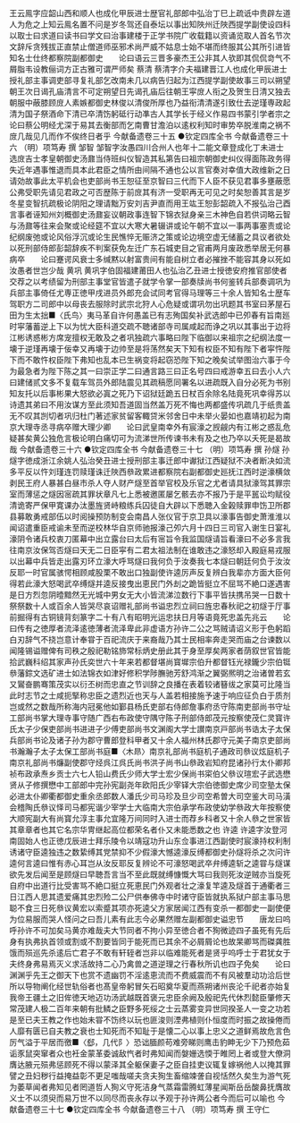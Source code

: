 <!-- { "loadSidebar": true } -->
王云鳯字应韶山西和顺人也成化甲辰进士歴官礼部郎中弘治丁巳上疏诋中贵辟左道人为危之上知云鳯名置不问是岁冬驾还自泰坛以事出知陜州迁陜西提学副使设四科以取士曰求道曰读书曰学文曰治事建楼于正学书院广收载籍以资诵览取人首名节次文辞斥贪残拔正直禁止僧道师巫邪术尚严威不姑息士始不堪而终服其公其所引进皆知名士仕终都察院副都御史　　论曰语云三晋多豪杰王公非其人欤即其侃侃竒气不屑脂韦设教俪词方正古雅可谓严师矣
蔡清
蔡清字介夫福建晋江人也成化甲辰进士授礼部主事调吏部寻复礼部乞改南未几以病告归起为江西提学副使故事三司以朔望朝王次日谒孔庙清言不可定朔望日先谒孔庙后往朝王寜庻人衔之及贺生日清又独去朝服中蔽膝顾庻人素嫉都御史林俊以清俊所厚也乃益衔清清遂引致仕去逆瑾専政起清为国子祭酒命下清已卒清饬躬砥行动凖古人其学长于经义作易四书蒙引学者宗之　　论曰蔡公明经尤深于易其去衡部而乞南曹甘澹泊以逺权利知时审势卒脱淮南之祸不庻几哉见几而作不俟终日者乎
今献备遗卷三十五
●钦定四库全书
今献备遗卷三十六
（明）项笃寿 撰
邹智
邹智字汝愚四川合州人也年十二能文章登成化丁未进士选庻吉士孝皇朝御史汤鼐当侍班纠仪智造其私第告曰祖宗朝御史纠仪得面陈政务得失近年遇事惟退而具本此君臣之情所由间隔不通也公以言官奏对幸值大政维新之日请効故事此太平机会也吏部尚书王恕征至京智曰三代而下人臣不获见君事多壅蔽愿公弗受职先请见君政之可否歴陈于前庻其有济一受职再无可见之时矣恕善其言是岁冬星变智抗疏极论阴阳之理请黜万安刘吉尹直而用王竑王恕彭韶疏入不报弘治己酉言事者诬知州刘概御史汤鼐妄议朝政事连智下锦衣狱身亲三木神色自若供词略云智与汤鼐等往来会聚或论经筵不宜以大寒大暑辍讲或论午朝不宜以一事两事塞责或论纪纲废弛或论风俗浮沉或论生民憔悴无赈济之策或论边境空虚无储蓄之具议者欲处以死刑部侍郎彭韶辞疾不判案获免左迁广东石城吏目之官甫两月废政悉举居无何暴病卒　　论曰蹇谔风衰士多缄黙以射富贵间有能自树立者必摧挫不能容其身以死如汝愚者世岂少哉
黄巩
黄巩字伯固福建莆田人也弘治乙丑进士授徳安府推官部使者交荐之以考绩留为刑部主事堂官皆遣子就学令掌一部奏牍尚书何鉴转兵部奏调巩为兵部主事倚任尤専正徳甲戌进员外郎充会试同考官得马理等三十余人皆知名士歴车驾职方二司郎中以母丧去服除时武宗北狩人心危疑或谓巩勿出巩题其书室曰茅屋石田为生太拙■〈氏鸟〉夷马革自许何愚盖已有志殉国矣补武选郎中已夘春有旨南廵时寜藩蓄逆上下以为忧大臣科道交疏不聴诸部寺司属咸起而诤之巩以其事出于边将江彬诱惑彬方席宠擅权无敢及之者巩独疏六事略曰陛下临御以来祖宗之纪纲法度一壊于逆瑾再壊于佞幸又再壊于边帅至是将荡然矣天下知有权臣不知有陛下者寜忤陛下而不敢忤权臣陛下弗知也乱本已生祸变将起窃恐陛下知之晚矣试举图治六事于今为最急者为陛下陈之其一曰崇正学二曰通言路三曰正名号四曰戒游幸五曰去小人六曰建储贰文多不复载车驾员外郎陆震见其疏稿愿同署名以进疏既入自分必死为书别知友托以后事彬果大怒欲必寘之死乃下诏狱廷跪五日杖百余除名陆竟死巩幸得苏以诗遗其弟曰不用汝谋方至此须知吾道固当然盖万死不悔也两都盛传巩疏几于纸贵盖无不叹其剀切者巩归杜门著述家贫留客輙贷米邻舍日中未举火晏如也嘉靖初起为南京大理寺丞寻病卒赠大理少卿　　论曰武皇南幸外有宸濠之觊觎内有江彬之惑乱危疑甚矣黄公独危言极论明白痛切可为流涕世所传谏书未有及之也乃卒以夭死是曷故哉
今献备遗卷三十六
●钦定四库全书
今献备遗卷三十七
（明）项笃寿 撰
孙燧
孙燧字徳成浙江余姚人弘治癸丑进士授刑部主事迁郎中谳狱江西疑狱不决者断决如流多平反以忤刘瑾连罚赎瑾诛迁陜西叅政累进都察院右副都御史廵抚江西时逆濠横敛剥民王府人暴甚白昼市杀人夺人财产燧至首举官校及乐官之尤者请具狱濠驾其罪宗室而薄惩之燧因宻疏其罪状章凡七上悉被邀匿屡乞骸去亦不报乃于是平嚚讼均赋役清诡寄严保甲寛课办汰墨旌贤峙粮练兵囚徒自大辟以下悉聴入金榖赎罪申饬卫所郡县募敢勇戒部伍以时阅操预防制变会南昌人张仪官于京卫具以濠事告御史萧淮淮以闻诏遣重臣戒谕未至而逆校林华自京师驰报濠己夘六月十四日三司官入谢生日宴礼濠阴令诸兵校衷刀匿幕中出立露台曰太后有宻旨令我监国燧请旨看濠曰不必多言我往南京汝保驾否燧曰天无二日臣寜有二君太祖法制在谁敢违之濠怒却入殿庭易戎服以出幕中兵皆走出露刃环立濠大呼骂燧曰我何负于汝奏我七本燧曰朝廷何负于汝汝反耶一时官属骇愕相顾咸股栗不敢出口独副使许逵厉声反复辨白我辈亦方面大臣何得若此濠大怒喝武卒缚燧并逵反接曳出恵民门外刦之跪皆挺立不屈骂不絶口遂遇害是日方烈忽阴曀黯然无光城中男女无大小皆流涕泣数行下事平皆扶携吊哭一日数十祭祭数十人或百余人皆哭尽哀诏赠礼部尚书谥忠烈立祠曰旌忠春秋祀之初燧于厅事前掘得有古铜镜背刻篆字二十有八有昭明光运忠扶日月等语竟死忠盖先兆云　　论曰传有之徳厚者流泽逺徳薄者流泽卑此非虚语方孙许二公之骂贼请诏义形于色躬蹈白刃辞气不挠岂意计奉甞于百祀流庆于来裔哉乃其士民相率奔走哭而庙之台谏数以闻隆锡谥赠俾有司秩之殷祀勒铭斾常标炳史册此其于身至厚矣两家者荫叙世官皆能拾武巍科绍其家声孙氏奕世六十年来若都督堪尚寳墀宗伯升都督钰光禄鑨少宗伯铤叅藩錝文选矿进士如法锦衣如津好修积学陟膴驰芳舒鸿渐之翼弼熈明之治诸曽若玄又鸑奋鹏骞策茂实以衍丕树而忠直之节训辞之良播在表着较诸簮绂之家莫可比隆当此时志节之士咸扼掔称忠臣之遗烈近也天与人盖若相接施予速于响应征负白于质剂岂或然之数哉所称海内冠冕他如鄞县杨氏吏部右侍郎詹事府丞守陈南吏部尚书守址工部尚书掌大理寺事守随广西右布政使守隅守陈子刑部侍郎茂元按察使茂仁灵寳许氏太子少保吏部尚书进进子少傅吏部尚书文渊阁大学士讃南京戸部尚书诰太子太保兵部尚书论及诸子孙为郡守曹郎登科甲者又十余人福州林氏郡守元美子南京吏部尚书瀚瀚子太子太保工部尚书庭■〈木昻〉南京礼部尚书庭机子通政司叅议炫庭机子南京礼部尚书燫副使郡守烃呉江呉氏尚书洪子尚书山叅政岩知府昆诸孙行太仆卿邦祯布政承焘乡贡士六七人铅山费氏少师大学士宏少保尚书寀伯父叅议瑄宏子武选懋贤从子修撰懋中工部郎中完孙宪副尧年欧阳氏少宰铎大宗伯徳御史席少司空塾太保必进太仆卿衢都御史重余丞郎数人潘氏少司马珍及旦少司空希曽大司空鉴大司马潢会稽陶氏叅议怿司马都宪谐少宰学士大临南大宗伯承学布政使幼学叅政大年按察使大顺宪副大有尚寳允淳主事允宜隆万间同时入进士而荐乡科者又十余人叅之世家皆其章章者也其它名宗华冑继起高位都荣名者仆又未能悉数之也
许逵
许逵字汝登河南固始人也正徳戊辰进士拜乐陵令以靖寇功升山东佥事进江西副使时宸濠持权利制诱诸守臣逵独违之数絷缚其党禁抑不少假濠大憾逵濠反缚都御史孙燧将杀之次问许逵何言逵曰惟有赤心耳岂从汝反耶反复辨论不可濠怒喝武卒弁缚逵斩之逵甞与燧谋欲先发后闻至是顾燧曰早聴吾言当不至此既就缚慷慨大骂曰我则死汝逆贼亦当旋死自府中出道行比受害骂不絶口挺立死恵民门外观者壮之濠复竿逵及燧首于通衢者三日江西人思其遗爱痛其忠烈殓二公尸供奉佛寺中时诸守臣皆就执系狱户部主事马思聪不食三日死叅议黄宏以索蹙其项亦死逵父方家居闻江西有变杀一都御史一副使便为位易服而哭人怪问之曰吾儿素有此志今必果然赠左副都御史谥忠节　　唐龙曰呜呼孙许不可加矣马黄亦难哉夫大节同者不拘小异至徳合者不狥微迹四子虽死有先后身有执弗执首领或割或不割要皆同于能死而已其余不必屑屑论也故杲卿骂而磔龚胜饿而殒巡先杀逺后亡君子不敢有轩轾者岂非以临难能死者是贤乎呜呼士于君犹女于夫终身弗易焉灭义求活故持二心乃禽兽之道逆理之行春秋所讥也四子免矣　　论曰渊渊乎先王之御天下也赏不遗幽罚不淫逺恵流而不费威震而不有风被羣动功洽后世所以导物阐化经世轨俗者也髙皇帝躬冒矢石昭奠华夏而燕朔诸州丧沦千祀者亦始复我帝王疆土之旧侔徳天地迈功汤武越既首褒元忠臣余阙及殷祀先代休烈懿臣肇修天常茂建人极二百年来朝有批鳞之臣野多死绥之士云蒸雾变异世同揆圣人一变之功若是至已夫王教之作也始未甞不饬终以玩也匪浚则湮弗植则仆恒度而时振之故操倦而人靡有匮已自夫教之衰也士知死而不知耻于是懐二心以事上忠义之道鲜焉故危言色厉气溢于平居而徼■〈郄，几代阝〉恐诎腼颜苟难旁睇则鹰击豹眒无少下乃预危茹诟豕鼠突窜者众也衽金蒙革委诚敌忾者时弗知闻而媻姗选愞于睢罔上者或登大僚洞膺达腋元殒弗惩顾死不得以蒙泽其全躯保妻子之臣自挂吏议辄复嫁祸他人以掩其罪譬之丑妇秽行益掩益彰不更足嗤哉嗟夫贪夫狥生畜缩竦詟自视恬然久矣生为游气死为萎草闻者弗知见者罔道哲人狥义守死洁身气蒸霜雷腾虹薄星闻斯岳岳酸鼻抚膺故义士不以须臾而易万世不以同尽而丧永存以予观于孙许两公者今而后可以喻也
今献备遗卷三十七
●钦定四库全书
今献备遗卷三十八
（明）项笃寿 撰
王守仁
